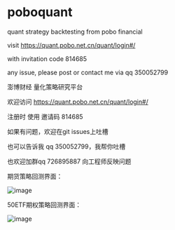 # poboquant
quant strategy backtesting from pobo financial

visit https://quant.pobo.net.cn/quant/login#/

with invitation code 
814685

any issue, please post or contact me via qq 350052799

澎博财经 量化策略研究平台 

欢迎访问 https://quant.pobo.net.cn/quant/login#/

注册时 使用 邀请码 814685

如果有问题，欢迎在git issues上吐槽 

也可以告诉我 qq 350052799，我帮你吐槽 

也欢迎加群qq 726895887 向工程师反映问题 

期货策略回测界面：

![image](https://github.com/qmhedging/poboquant/blob/master/%E6%BE%8E%E5%8D%9A%E4%BA%91%E9%87%8F%E5%8C%96mag.jpg)

50ETF期权策略回测界面：

![image](https://github.com/qmhedging/poboquant/blob/master/%E6%BE%8E%E5%8D%9A%E4%BA%91%E9%87%8F%E5%8C%96-%E6%9C%9F%E6%9D%83.jpg)


